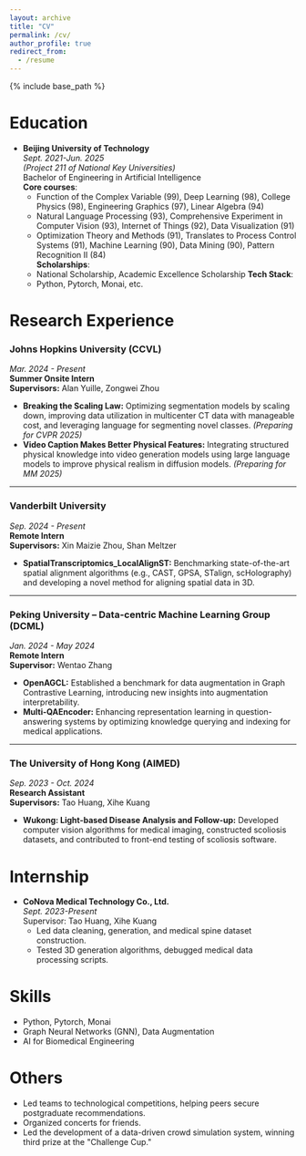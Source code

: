```yaml
---
layout: archive
title: "CV"
permalink: /cv/
author_profile: true
redirect_from:
  - /resume
---
```


{% include base_path %}

Education
======
* **Beijing University of Technology**  
  *Sept. 2021-Jun. 2025*  
  *(Project 211 of National Key Universities)*  
  Bachelor of Engineering in Artificial Intelligence  
  **Core courses**:  
  - Function of the Complex Variable (99), Deep Learning (98), College Physics (98), Engineering Graphics (97), Linear Algebra (94)  
  - Natural Language Processing (93), Comprehensive Experiment in Computer Vision (93), Internet of Things (92), Data Visualization (91)  
  - Optimization Theory and Methods (91), Translates to Process Control Systems (91), Machine Learning (90), Data Mining (90), Pattern Recognition II (84)  
  **Scholarships**:  
  - National Scholarship, Academic Excellence Scholarship
  **Tech Stack**:  
  - Python, Pytorch, Monai, etc.

Research Experience
======

### **Johns Hopkins University (CCVL)**  
*Mar. 2024 - Present*  
**Summer Onsite Intern**  
**Supervisors:** Alan Yuille, Zongwei Zhou  
- **Breaking the Scaling Law:** Optimizing segmentation models by scaling down, improving data utilization in multicenter CT data with manageable cost, and leveraging language for segmenting novel classes. *(Preparing for CVPR 2025)*  
- **Video Caption Makes Better Physical Features:** Integrating structured physical knowledge into video generation models using large language models to improve physical realism in diffusion models. *(Preparing for MM 2025)*  

---

### **Vanderbilt University**  
*Sep. 2024 - Present*  
**Remote Intern**  
**Supervisors:** Xin Maizie Zhou, Shan Meltzer  
- **SpatialTranscriptomics_LocalAlignST:** Benchmarking state-of-the-art spatial alignment algorithms (e.g., CAST, GPSA, STalign, scHolography) and developing a novel method for aligning spatial data in 3D.

---

### **Peking University – Data-centric Machine Learning Group (DCML)**  
*Jan. 2024 - May 2024*  
**Remote Intern**  
**Supervisor:** Wentao Zhang  
- **OpenAGCL:** Established a benchmark for data augmentation in Graph Contrastive Learning, introducing new insights into augmentation interpretability.  
- **Multi-QAEncoder:** Enhancing representation learning in question-answering systems by optimizing knowledge querying and indexing for medical applications.

---

### **The University of Hong Kong (AIMED)**  
*Sep. 2023 - Oct. 2024*  
**Research Assistant**  
**Supervisors:** Tao Huang, Xihe Kuang  
- **Wukong: Light-based Disease Analysis and Follow-up:** Developed computer vision algorithms for medical imaging, constructed scoliosis datasets, and contributed to front-end testing of scoliosis software.

Internship
======
* **CoNova Medical Technology Co., Ltd.**  
  *Sept. 2023-Present*  
  Supervisor: Tao Huang, Xihe Kuang  
  - Led data cleaning, generation, and medical spine dataset construction.  
  - Tested 3D generation algorithms, debugged medical data processing scripts.

Skills
======
* Python, Pytorch, Monai  
* Graph Neural Networks (GNN), Data Augmentation  
* AI for Biomedical Engineering


Others
======
* Led teams to technological competitions, helping peers secure postgraduate recommendations.  
* Organized concerts for friends.  
* Led the development of a data-driven crowd simulation system, winning third prize at the "Challenge Cup."

